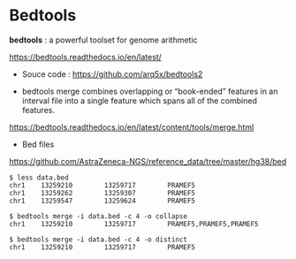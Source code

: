 # Bedtools
**bedtools** : a powerful toolset for genome arithmetic

<https://bedtools.readthedocs.io/en/latest/>

- Souce code : <https://github.com/arq5x/bedtools2>

- bedtools merge combines overlapping or “book-ended” features in an interval file into a single feature which spans all of the combined features.

<https://bedtools.readthedocs.io/en/latest/content/tools/merge.html>


- Bed files

<https://github.com/AstraZeneca-NGS/reference_data/tree/master/hg38/bed>

```
$ less data.bed
chr1    13259210        13259717        PRAMEF5
chr1    13259262        13259307        PRAMEF5
chr1    13259547        13259624        PRAMEF5

$ bedtools merge -i data.bed -c 4 -o collapse
chr1    13259210        13259717        PRAMEF5,PRAMEF5,PRAMEF5

$ bedtools merge -i data.bed -c 4 -o distinct
chr1    13259210        13259717        PRAMEF5
```
